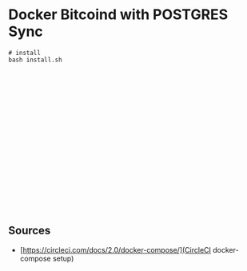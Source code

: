 # Docker Bitcoind with POSTGRES Sync

```
# install
bash install.sh






















```


## Sources

* [https://circleci.com/docs/2.0/docker-compose/](CircleCI docker-compose setup)
